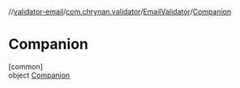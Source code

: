 //[validator-email](../../../../index.md)/[com.chrynan.validator](../../index.md)/[EmailValidator](../index.md)/[Companion](index.md)

# Companion

[common]\
object [Companion](index.md)
